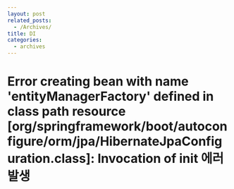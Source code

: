 ```yaml
---
layout: post
related_posts:
  - /Archives/
title: DI
categories: 
  - archives
---
```


# Error creating bean with name 'entityManagerFactory' defined in class path resource [org/springframework/boot/autoconfigure/orm/jpa/HibernateJpaConfiguration.class]: Invocation of init  에러 발생 

### 